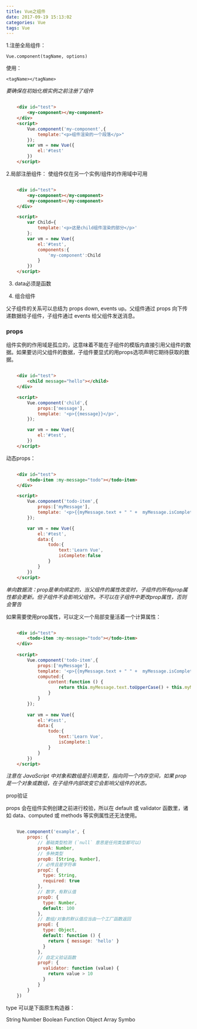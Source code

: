 ```yaml
---
title: Vue之组件
date: 2017-09-19 15:13:02
categories: Vue
tags: Vue
---
```


1.注册全局组件：

	Vue.component(tagName, options)

使用：

	<tagName></tagName>

*要确保在初始化根实例之前注册了组件*

    
``` html

	<div id="test">
        <my-component></my-component>
    </div>
    <script>
        Vue.component('my-component',{
            template:"<p>组件渲染的一个段落</p>"
        });
        var vm = new Vue({
            el:'#test'
        })
    </script>

```

2.局部注册组件：
使组件仅在另一个实例/组件的作用域中可用

``` html

	<div id="test">
        <my-component></my-component>
        <my-component></my-component>
    </div>

    <script>
        var Child={
            template:'<p>这是child组件渲染的部分</p>'
        };
        var vm = new Vue({
            el:'#test',
            components:{
                'my-component':Child
            }
        })
    </script>

```

3. data必须是函数

4. 组合组件

父子组件的关系可以总结为 props down, events up。父组件通过 props 向下传递数据给子组件，子组件通过 events 给父组件发送消息。

### props

组件实例的作用域是孤立的，这意味着不能在子组件的模版内直接引用父组件的数据。如果要访问父组件的数据，子组件要显式的用props选项声明它期待获取的数据。

``` html

	<div id="test">
        <child message="hello"></child>
    </div>

    <script>
        Vue.component('child',{
            props:['message'],
            template: '<p>{{message}}</p>',
        });

        var vm = new Vue({
            el:'#test',
        })
    </script>

```

动态props：

``` html

	<div id="test">
        <todo-item :my-message="todo"></todo-item>
    </div>

    <script>
        Vue.component('todo-item',{
            props:['myMessage'],
            template: '<p>{{myMessage.text + " " +  myMessage.isComplete}}</p>',
        });

        var vm = new Vue({
            el:'#test',
            data:{
                todo:{
                    text:'Learn Vue',
                    isComplete:false
                }
            }
        })
    </script>    

```

*单向数据流：prop是单向绑定的，当父组件的属性改变时，子组件的所有prop属性都会更新。但子组件不会影响父组件。不可以在子组件中更改prop属性，否则会警告*

如果需要使用prop属性，可以定义一个局部变量活着一个计算属性：

``` html

	<div id="test">
        <todo-item :my-message="todo"></todo-item>
    </div>
    
    <script>
        Vue.component('todo-item',{
            props:['myMessage'],
            template: '<p>{{myMessage.text + " " +  myMessage.isComplete + " 大写表示:" + content}}</p>',
            computed:{
                content:function () {
                    return this.myMessage.text.toUpperCase() + this.myMessage.isComplete;
                }
            }
        });
    
        var vm = new Vue({
            el:'#test',
            data:{
                todo:{
                    text:'Learn Vue',
                    isComplete:1
                }
            }
        })
    </script>

```

*注意在 JavaScript 中对象和数组是引用类型，指向同一个内存空间，如果 prop 是一个对象或数组，在子组件内部改变它会影响父组件的状态。*

prop验证

props 会在组件实例创建之前进行校验，所以在 default 或 validator 函数里，诸如 data、computed 或 methods 等实例属性还无法使用。

``` js

    Vue.component('example', {
        props: {
            // 基础类型检测 (`null` 意思是任何类型都可以)
            propA: Number,
            // 多种类型
            propB: [String, Number],
            // 必传且是字符串
            propC: {
              type: String,
              required: true
            },
            // 数字，有默认值
            propD: {
              type: Number,
              default: 100
            },
            // 数组/对象的默认值应当由一个工厂函数返回
            propE: {
              type: Object,
              default: function () {
                return { message: 'hello' }
              }
            },
            // 自定义验证函数
            propF: {
              validator: function (value) {
                return value > 10
              }
            }
        }
    })

```

type 可以是下面原生构造器：

String
Number
Boolean
Function
Object
Array
Symbo    
